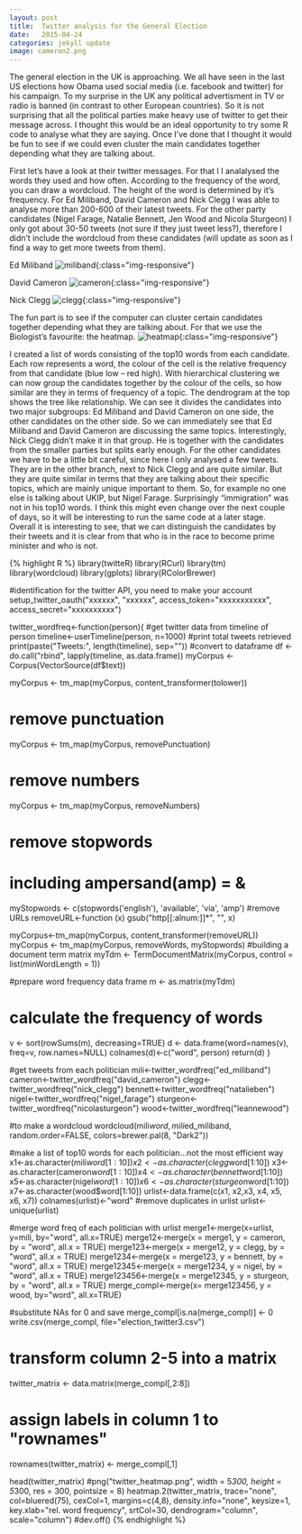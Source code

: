 ```yaml
---
layout: post
title:  Twitter analysis for the General Election
date:   2015-04-24
categories: jekyll update
image: cameron2.png
---
```

The general election in the UK is approaching. We all have seen in the last US elections how Obama used social media (i.e. facebook and twitter) for his campaign.
To my surprise in the UK any political advertisment in TV or radio is banned (in contrast to other European countries). So it is not surprising that all the political parties make heavy use of twitter to get their message across.
I thought this would be an ideal opportunity to try some R code to analyse what they are saying. Once I’ve done that I thought it would be fun to see if we could even cluster the main candidates together depending what they are talking about.


First let’s have a look at their twitter messages. For that I I analalysed the words they used and how often. According to the frequency of the word, you can draw a wordcloud. The height of the word is determined by it’s frequency. For Ed Miliband, David Cameron and Nick Clegg I was able to analyse more than 200-600 of their latest tweets. For the other party candidates (Nigel Farage, Natalie Bennett, Jen Wood and Nicola Sturgeon) I only got about 30-50 tweets (not sure if they just tweet less?), therefore I didn’t include the wordcloud from these candidates (will update as soon as I find a way to get more tweets from them).

Ed Miliband
![miliband](/assets/twitter_election/mili2.png){:class="img-responsive"}

David Cameron
![cameron](/assets/twitter_election/cameron2.png){:class="img-responsive"}

Nick Clegg
![clegg](/assets/twitter_election/clegg2.png){:class="img-responsive"}

The fun part is to see if the computer can cluster certain candidates together depending what they are talking about. For that we use the Biologist’s favourite: the heatmap.
![heatmap](/assets/twitter_election/twitter_heatmap3.png){:class="img-responsive"}

I created a list of words consisting of the top10 words from each candidate. Each row represents a word, the colour of the cell is the relative frequency from that candidate (blue low – red high). With hierarchical clustering we can now group the candidates together by the colour of the cells, so how similar are they in terms of frequency of a topic. The dendrogram at the top shows the tree like relationship. We can see it divides the candidates into two major subgroups: Ed Miliband and David Cameron on one side, the other candidates on the other side. So we can immediately see that Ed Miliband and David Cameron are discussing the same topics. Interestingly, Nick Clegg didn’t make it in that group. He is together with the candidates from the smaller parties but splits early enough. For the other candidates we have to be a little bit careful, since here I only analysed a few tweets. They are in the other branch, next to Nick Clegg and are quite similar. But they are quite similar in terms that they are talking about their specific topics, which are mainly unique important to them. So, for example no one else is talking about UKIP, but Nigel Farage. Surprisingly “immigration” was not in his top10 words.
I think this might even change over the next couple of days, so it will be interesting to run the same code at a later stage.
Overall it is interesting to see, that we can distinguish the candidates by their tweets and it is clear from that who is in the race to become prime minister and who is not.

{% highlight R %}
library(twitteR)
library(RCurl)
library(tm)
library(wordcloud)
library(gplots)
library(RColorBrewer)
 
#identification for the twitter API, you need to make your account
setup_twitter_oauth("xxxxxx", "xxxxxx",
                    access_token="xxxxxxxxxxx",
                    access_secret="xxxxxxxxxx")
 
 
twitter_wordfreq<-function(person){
  #get twitter data from timeline of person
  timeline<-userTimeline(person, n=1000)
  #print total tweets retrieved
  print(paste("Tweets:", length(timeline), sep=""))
  #convert to dataframe
  df <- do.call("rbind", lapply(timeline, as.data.frame))
  myCorpus <- Corpus(VectorSource(df$text))
   
  myCorpus <- tm_map(myCorpus, content_transformer(tolower))
  # remove punctuation
  myCorpus <- tm_map(myCorpus, removePunctuation)
  # remove numbers
  myCorpus <- tm_map(myCorpus, removeNumbers)
  # remove stopwords
  # including ampersand(amp) = &
  myStopwords <- c(stopwords('english'), 'available', 'via', 'amp')
  #remove URLs
  removeURL<-function (x) gsub("http[[:alnum:]]*", "", x)
   
  myCorpus<-tm_map(myCorpus, content_transformer(removeURL))
  myCorpus <- tm_map(myCorpus, removeWords, myStopwords)
  #building a document term matrix
  myTdm <- TermDocumentMatrix(myCorpus, control = list(minWordLength = 1))
   
  #prepare word frequency data frame
  m <- as.matrix(myTdm)
  # calculate the frequency of words
  v <- sort(rowSums(m), decreasing=TRUE)
  d <- data.frame(word=names(v), freq=v, row.names=NULL)
  colnames(d)<-c("word", person)
  return(d)
}
 
#get tweets from each politician
mili<-twitter_wordfreq("ed_miliband")
cameron<-twitter_wordfreq("david_cameron")
clegg<-twitter_wordfreq("nick_clegg")
bennett<-twitter_wordfreq("natalieben")
nigel<-twitter_wordfreq("nigel_farage")
sturgeon<-twitter_wordfreq("nicolasturgeon")
wood<-twitter_wordfreq("leannewood")
 
#to make a wordcloud
wordcloud(mili$word, mili$ed_miliband, random.order=FALSE, colors=brewer.pal(8, "Dark2")) 
 
#make a list of top10 words for each politician...not the most efficient way
x1<-as.character(mili$word[1:10])
x2<-as.character(clegg$word[1:10])
x3<-as.character(cameron$word[1:10])
x4<-as.character(bennett$word[1:10])
x5<-as.character(nigel$word[1:10])
x6<-as.character(sturgeon$word[1:10])
x7<-as.character(wood$word[1:10])
urlist<-data.frame(c(x1, x2,x3, x4, x5, x6, x7))
colnames(urlist)<-"word"
#remove duplicates in urlist
urlist<-unique(urlist)
 
#merge word freq of each politician with urlist
merge1<-merge(x=urlist, y=mili, by="word", all.x=TRUE)
merge12<-merge(x = merge1, y = cameron, by = "word", all.x = TRUE)
merge123<-merge(x = merge12, y = clegg, by = "word", all.x = TRUE)
merge1234<-merge(x = merge123, y = bennett, by = "word", all.x = TRUE)
merge12345<-merge(x = merge1234, y = nigel, by = "word", all.x = TRUE)
merge123456<-merge(x = merge12345, y = sturgeon, by = "word", all.x = TRUE)
merge_compl<-merge(x= merge123456, y = wood, by="word", all.x=TRUE)
 
#substitute NAs for 0 and save
merge_compl[is.na(merge_compl)] <- 0
write.csv(merge_compl, file="election_twitter3.csv")
 
 
# transform column 2-5 into a matrix
twitter_matrix <- data.matrix(merge_compl[,2:8]) 
# assign labels in column 1 to "rownames"
rownames(twitter_matrix) <- merge_compl[,1]               
 
head(twitter_matrix)
#png("twitter_heatmap.png", width = 5*300, height = 5*300, res = 300, pointsize = 8) 
heatmap.2(twitter_matrix, trace="none", col=bluered(75),
          cexCol=1, margins=c(4,8), density.info="none",
          keysize=1, key.xlab="rel. word frequency",
          srtCol=30, dendrogram="column", scale="column")
#dev.off()
{% endhighlight %}

